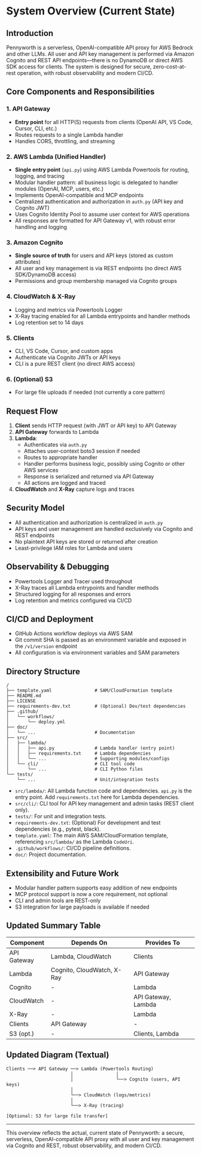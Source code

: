 # System Overview (Current State)

## Introduction
Pennyworth is a serverless, OpenAI-compatible API proxy for AWS Bedrock and other LLMs. All user and API key management is performed via Amazon Cognito and REST API endpoints—there is no DynamoDB or direct AWS SDK access for clients. The system is designed for secure, zero-cost-at-rest operation, with robust observability and modern CI/CD.

## Core Components and Responsibilities

### 1. API Gateway
- **Entry point** for all HTTP(S) requests from clients (OpenAI API, VS Code, Cursor, CLI, etc.)
- Routes requests to a single Lambda handler
- Handles CORS, throttling, and streaming

### 2. AWS Lambda (Unified Handler)
- **Single entry point** (`api.py`) using AWS Lambda Powertools for routing, logging, and tracing
- Modular handler pattern: all business logic is delegated to handler modules (OpenAI, MCP, users, etc.)
- Implements OpenAI-compatible and MCP endpoints
- Centralized authentication and authorization in `auth.py` (API key and Cognito JWT)
- Uses Cognito Identity Pool to assume user context for AWS operations
- All responses are formatted for API Gateway v1, with robust error handling and logging

### 3. Amazon Cognito
- **Single source of truth** for users and API keys (stored as custom attributes)
- All user and key management is via REST endpoints (no direct AWS SDK/DynamoDB access)
- Permissions and group membership managed via Cognito groups

### 4. CloudWatch & X-Ray
- Logging and metrics via Powertools Logger
- X-Ray tracing enabled for all Lambda entrypoints and handler methods
- Log retention set to 14 days

### 5. Clients
- CLI, VS Code, Cursor, and custom apps
- Authenticate via Cognito JWTs or API keys
- CLI is a pure REST client (no direct AWS access)

### 6. (Optional) S3
- For large file uploads if needed (not currently a core pattern)

## Request Flow
1. **Client** sends HTTP request (with JWT or API key) to API Gateway
2. **API Gateway** forwards to Lambda
3. **Lambda**:
   - Authenticates via `auth.py`
   - Attaches user-context boto3 session if needed
   - Routes to appropriate handler
   - Handler performs business logic, possibly using Cognito or other AWS services
   - Response is serialized and returned via API Gateway
   - All actions are logged and traced
4. **CloudWatch** and **X-Ray** capture logs and traces

## Security Model
- All authentication and authorization is centralized in `auth.py`
- API keys and user management are handled exclusively via Cognito and REST endpoints
- No plaintext API keys are stored or returned after creation
- Least-privilege IAM roles for Lambda and users

## Observability & Debugging
- Powertools Logger and Tracer used throughout
- X-Ray traces all Lambda entrypoints and handler methods
- Structured logging for all responses and errors
- Log retention and metrics configured via CI/CD

## CI/CD and Deployment
- GitHub Actions workflow deploys via AWS SAM
- Git commit SHA is passed as an environment variable and exposed in the `/v1/version` endpoint
- All configuration is via environment variables and SAM parameters

## Directory Structure
```
/
├── template.yaml                # SAM/CloudFormation template
├── README.md
├── LICENSE
├── requirements-dev.txt         # (Optional) Dev/test dependencies
├── .github/
│   └── workflows/
│       └── deploy.yml
├── doc/
│   └── ...                      # Documentation
├── src/
│   ├── lambda/
│   │   ├── api.py               # Lambda handler (entry point)
│   │   ├── requirements.txt     # Lambda dependencies
│   │   └── ...                  # Supporting modules/configs
│   └── cli/                     # CLI tool code
│       └── ...                  # CLI Python files
└── tests/
    └── ...                      # Unit/integration tests
```

- `src/lambda/`: All Lambda function code and dependencies. `api.py` is the entry point. Add `requirements.txt` here for Lambda dependencies.
- `src/cli/`: CLI tool for API key management and admin tasks (REST client only).
- `tests/`: For unit and integration tests.
- `requirements-dev.txt`: (Optional) For development and test dependencies (e.g., pytest, black).
- `template.yaml`: The main AWS SAM/CloudFormation template, referencing `src/lambda/` as the Lambda `CodeUri`.
- `.github/workflows/`: CI/CD pipeline definitions.
- `doc/`: Project documentation.

## Extensibility and Future Work
- Modular handler pattern supports easy addition of new endpoints
- MCP protocol support is now a core requirement, not optional
- CLI and admin tools are REST-only
- S3 integration for large payloads is available if needed

## Updated Summary Table
| Component   | Depends On         | Provides To         |
|-------------|--------------------|---------------------|
| API Gateway | Lambda, CloudWatch | Clients             |
| Lambda      | Cognito, CloudWatch, X-Ray | API Gateway      |
| Cognito     | -                  | Lambda              |
| CloudWatch  | -                  | API Gateway, Lambda |
| X-Ray       | -                  | Lambda              |
| Clients     | API Gateway        | -                   |
| S3 (opt.)   | -                  | Clients, Lambda     |

## Updated Diagram (Textual)
```
Clients ──> API Gateway ──> Lambda (Powertools Routing)
                        │                │
                        │                └──> Cognito (users, API keys)
                        │
                        └──> CloudWatch (logs/metrics)
                        │
                        └──> X-Ray (tracing)

[Optional: S3 for large file transfer]
```

---

This overview reflects the actual, current state of Pennyworth: a secure, serverless, OpenAI-compatible API proxy with all user and key management via Cognito and REST, robust observability, and modern CI/CD. 